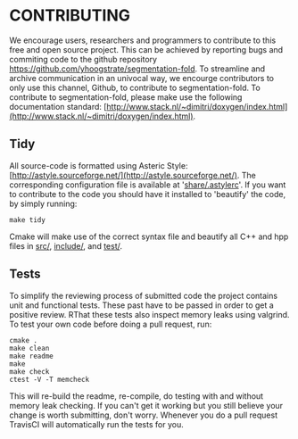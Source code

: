 
# CONTRIBUTING #

We encourage users, researchers and programmers to contribute to this
free and open source project. This can be achieved by reporting bugs and
commiting code to the github repository
https://github.com/yhoogstrate/segmentation-fold. To streamline and
archive communication in an univocal way, we encourge contributors to
only use this channel, Github, to contribute to segmentation-fold.
To contribute to segmentation-fold, please make use the following
documentation standard:
[http://www.stack.nl/~dimitri/doxygen/index.html](http://www.stack.nl/~dimitri/doxygen/index.html).

## Tidy ##

All source-code is formatted using Asteric Style: [http://astyle.sourceforge.net/](http://astyle.sourceforge.net/).
The corresponding configuration file is available at '[share/.astylerc](https://raw.githubusercontent.com/yhoogstrate/segmentation-fold/master/share/.astylerc)'.
If you want to contribute to the code you should have it installed to 'beautify' the code, by simply running:

	make tidy

Cmake will make use of the correct syntax file and beautify all C++ and hpp files in
[src/](https://github.com/yhoogstrate/segmentation-fold/tree/master/src),
[include/](https://github.com/yhoogstrate/segmentation-fold/tree/master/include),
and
[test/](https://github.com/yhoogstrate/segmentation-fold/tree/master/test).

## Tests ##

To simplify the reviewing process of submitted code the project contains
unit and functional tests. These past have to be passed in order to get
a positive review. RThat these tests also inspect memory leaks using
valgrind. To test your own code before doing a pull request, run:

	cmake .
	make clean
	make readme
	make
	make check
	ctest -V -T memcheck

This will re-build the readme, re-compile, do testing with and without
memory leak checking. If you can't get it working but you still believe
your change is worth submitting, don't worry. Whenever you do a pull
request TravisCI will automatically run the tests for you.
